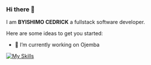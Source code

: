 ### Hi there 👋

I am **BYISHIMO CEDRICK**  a fullstack software developer.

Here are some ideas to get you started:

- 🔭 I’m currently working on Ojemba


[![My Skills](https://skillicons.dev/icons?i=js,html,css,python,typescript,react,tailwind,php,mysql,postgre,AI,MachineLearning,docker)](https://skillicons.dev)
